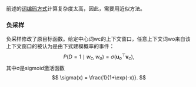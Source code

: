 前述的[词编码方式](./自然语言处理——语言库.md)计算复杂度太高，因此，需要用近似方法。



### 负采样

负采样修改了原目标函数。给定中心词wc的上下文窗口，任意上下文词wo来自该上下文窗口的被认为是由下式建模概率的事件：
$$
P(D=1\mid w_c, w_o) = \sigma(\mathbf{u}_o^\top \mathbf{v}_c),
$$
其中σ是sigmoid激活函数
$$
\sigma(x) = \frac{1}{1+\exp(-x)}.
$$


